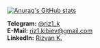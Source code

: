 <!-- INTRA HEADER -->
<!-- [![jaeskim's 42 stats](https://badge42.herokuapp.com/api/stats/jcarlena)](https://profile.42.fr/users/jcarlena) -->
<!-- STATS -->
[![Anurag's GitHub stats](https://github-readme-stats.vercel.app/api?username=RIZ0x1&show_icons=true&theme=merko)](https://github.com/anuraghazra/github-readme-stats)


<b>Telegram:</b> [@riz1_k](https://t.me/riz1_k)
<br>
<b>E-Mail:</b> riz1.kibiev@gmail.com
<br>
<b>LinkedIn:</b> [Rizvan K.](www.linkedin.com/in/riz1k)
